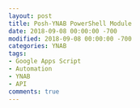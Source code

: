 ```yaml
---
layout: post
title: Posh-YNAB PowerShell Module
date: 2018-09-08 00:00:00 -700
modified: 2018-09-08 00:00:00 -700
categories: YNAB
tags:
- Google Apps Script
- Automation
- YNAB
- API
comments: true
---
```


<!--more-->
